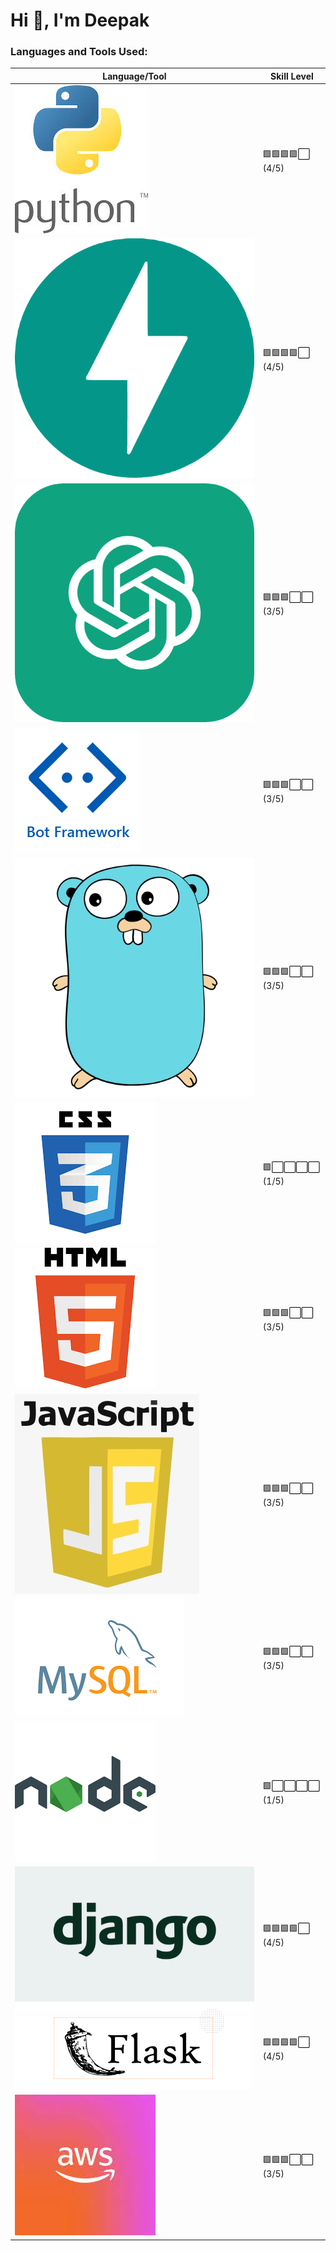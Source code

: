# Hi 👋, I'm Deepak

### Languages and Tools Used:

| Language/Tool              | Skill Level                  |
|----------------------------|------------------------------|
| ![Python](python.jfif)      | 🟩🟩🟩🟩⬜ (4/5)               |
| ![FastAPI](FastAPI.png)     | 🟩🟩🟩🟩⬜ (4/5)               |
| ![OpenAI](chatgpt-icon.png) | 🟩🟩🟩⬜⬜ (3/5)               |
| ![BotFramework](botFramework.png) | 🟩🟩🟩⬜⬜ (3/5)          |
| ![Golang](Go.png)           | 🟩🟩🟩⬜⬜ (3/5)               |
| ![CSS3](css3.png)           | 🟩⬜⬜⬜⬜ (1/5)               |
| ![HTML5](html.png)          | 🟩🟩🟩⬜⬜ (3/5)               |
| ![JavaScript](javascript.png) | 🟩🟩🟩⬜⬜ (3/5)             |
| ![MySQL](mysql.png)         | 🟩🟩🟩⬜⬜ (3/5)               |
| ![Node.js](nodejs.png)      | 🟩⬜⬜⬜⬜ (1/5)               |
| ![Django](django.png)       | 🟩🟩🟩🟩⬜ (4/5)               |
| ![Flask](flask.png)         | 🟩🟩🟩🟩⬜ (4/5)               |
| ![AWS](aws.jpeg)            | 🟩🟩🟩⬜⬜ (3/5)               |

